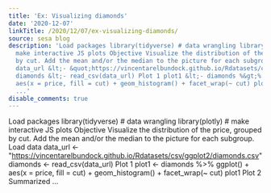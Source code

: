 ```yaml
---
title: 'Ex: Visualizing diamonds'
date: '2020-12-07'
linkTitle: /2020/12/07/ex-visualizing-diamonds/
source: sesa blog
description: 'Load packages library(tidyverse) # data wrangling library(plotly) #
  make interactive JS plots Objective Visualize the distribution of the price, grouped
  by cut. Add the mean and/or the median to the picture for each subgroup. Load data
  data_url &lt;- &quot;https://vincentarelbundock.github.io/Rdatasets/csv/ggplot2/diamonds.csv&quot;
  diamonds &lt;- read_csv(data_url) Plot 1 plot1 &lt;- diamonds %&gt;% ggplot() +
  aes(x = price, fill = cut) + geom_histogram() + facet_wrap(~ cut) plot1 Plot 2 Summarized
  ...'
disable_comments: true
---
```

Load packages library(tidyverse) # data wrangling library(plotly) # make interactive JS plots Objective Visualize the distribution of the price, grouped by cut. Add the mean and/or the median to the picture for each subgroup. Load data data_url &lt;- &quot;https://vincentarelbundock.github.io/Rdatasets/csv/ggplot2/diamonds.csv&quot; diamonds &lt;- read_csv(data_url) Plot 1 plot1 &lt;- diamonds %&gt;% ggplot() + aes(x = price, fill = cut) + geom_histogram() + facet_wrap(~ cut) plot1 Plot 2 Summarized ...